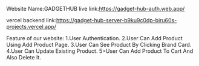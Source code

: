 Website Name:GADGETHUB
live link:https://gadget-hub-auth.web.app/

vercel backend link:https://gadget-hub-server-b9ku9c0dp-biru60s-projects.vercel.app/

Feature of our website:
1.User Authentication.
2.User Can Add Product Using Add Product Page.
3.User Can See Product By Clicking Brand Card.
4.User Can Update Existing Product.
5>User Can Add Product To Cart And Also Delete It.
